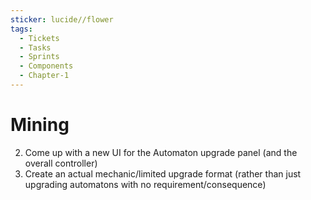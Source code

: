 ```yaml
---
sticker: lucide//flower
tags:
  - Tickets
  - Tasks
  - Sprints
  - Components
  - Chapter-1
---
```

# Mining
2. Come up with a new UI for the Automaton upgrade panel (and the overall controller)
3. Create an actual mechanic/limited upgrade format (rather than just upgrading automatons with no requirement/consequence)